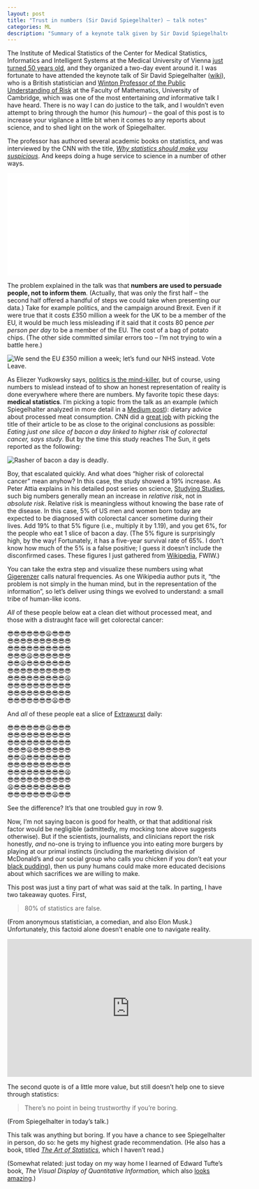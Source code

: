 ```yaml
---
layout: post
title: "Trust in numbers (Sir David Spiegelhalter) – talk notes"
categories: ML
description: "Summary of a keynote talk given by Sir David Spiegelhalter about the reporting of medical results."
---
```


The Institute of Medical Statistics of the Center for Medical Statistics, Informatics and Intelligent Systems at the Medical University of Vienna [just turned 50 years old](https://cemsiis.meduniwien.ac.at/50years-of-ms/), and they organized a two-day event around it. I was fortunate to have attended the keynote talk of Sir David Spiegelhalter ([wiki](https://en.wikipedia.org/wiki/David_Spiegelhalter)), who is a British statistician and [Winton Professor of the Public Understanding of Risk](https://en.wikipedia.org/wiki/Winton_Professorship_of_the_Public_Understanding_of_Risk) at the Faculty of Mathematics, University of Cambridge, which was one of the most entertaining _and_ informative talk I have heard. There is no way I can do justice to the talk, and I wouldn’t even attempt to bring through the humor (his _humour_) – the goal of this post is to increase your vigilance a little bit when it comes to any reports about science, and to shed light on the work of Spiegelhalter.

The professor has authored several academic books on statistics, and was interviewed by the CNN with the title, [_Why statistics should make you suspicious_](https://edition.cnn.com/videos/tv/2019/04/01/amanpour-david-spiegelhalter-statistics.cnn). And keeps doing a huge service to science in a number of other ways.

<iframe width="416" height="234" src="//fave.api.cnn.io/v1/fav/?video=tv/2019/04/01/amanpour-david-spiegelhalter-statistics.cnn&customer=cnn&edition=international&env=prod" frameborder="0"></iframe>

The problem explained in the talk was that **numbers are used to persuade people, not to inform them**. (Actually, that was only the first half – the second half offered a handful of steps we could take when presenting our data.) Take for example politics, and the campaign around Brexit. Even if it were true that it costs £350 million a week for the UK to be a member of the EU, it would be much less misleading if it said that it costs 80 pence _per person per day_ to be a member of the EU. The cost of a bag of potato chips. (The other side committed similar errors too – I’m not trying to win a battle here.)

![We send the EU £350 million a week; let’s fund our NHS instead. Vote Leave.](nhs.png)

As Eliezer Yudkowsky says, [politics is the mind-killer](https://www.lesswrong.com/posts/9weLK2AJ9JEt2Tt8f/politics-is-the-mind-killer), but of course, using numbers to mislead instead of to show an honest representation of reality is done everywhere where there are numbers. My favorite topic these days: **medical statistics**. I’m picking a topic from the talk as an example (which Spiegelhalter analyzed in more detail in a [Medium post](https://medium.com/wintoncentre/are-we-individuals-or-members-of-populations-the-deeper-issues-behind-the-sausage-wars-a067aebf2063)): dietary advice about processed meat consumption. CNN did a [great job](https://edition.cnn.com/2019/04/17/health/colorectal-cancer-risk-red-processed-meat-study-intl/index.html) with picking the title of their article to be as close to the original conclusions as possible: _Eating just one slice of bacon a day linked to higher risk of colorectal cancer, says study_. But by the time this study reaches The Sun, it gets reported as the following:

![Rasher of bacon a day is deadly](bacon.jpg).

Boy, that escalated quickly. And what does “higher risk of colorectal cancer” mean anyhow? In this case, the study showed a 19% increase. As Peter Attia explains in his detailed post series on science, [Studying Studies](https://peterattiamd.com/ns001/), such big numbers generally mean an increase in _relative risk_, not in _absolute risk_. Relative risk is meaningless without knowing the base rate of the disease. In this case, 5% of US men and women born today are expected to be diagnosed with colorectal cancer sometime during their lives. Add 19% to that 5% figure (i.e., multiply it by 1.19), and you get 6%, for the people who eat 1 slice of bacon a day. (The 5% figure is surprisingly high, by the way! Fortunately, it has a five-year survival rate of 65%. I don’t know how much of the 5% is a false positive; I guess it doesn’t include the disconfirmed cases. These figures I just gathered from [Wikipedia](https://en.wikipedia.org/wiki/Colorectal_cancer#Epidemiology), FWIW.)

You can take the extra step and visualize these numbers using what [Gigerenzer](https://en.wikipedia.org/wiki/Gerd_Gigerenzer) calls natural frequencies. As one Wikipedia author puts it, “the problem is not simply in the human mind, but in the representation of the information”, so let’s deliver using things we evolved to understand: a small tribe of human-like icons.

_All_ of these people below eat a clean diet without processed meat, and those with a distraught face will get colorectal cancer:

😎😎😎😎😎😎😫😎😎😎<br />
😎😎😎😎😎😎😎😎😎😎<br />
😎😎😎😎😎😎😎😎😎😎<br />
😎😎😎😫😎😎😎😎😎😎<br />
😎😎😫😎😎😎😎😎😎😎<br />
😎😎😎😎😎😎😎😎😎😎<br />
😎😎😎😎😎😎😎😎😎😫<br />
😎😎😎😎😎😎😎😎😎😎<br />
😎😎😎😎😎😎😎😎😎😎<br />
😎😎😎😎😎😎😎😫😎😎

And _all_ of these people eat a slice of [Extrawurst](https://en.wikipedia.org/wiki/Extrawurst) daily:

😎😎😎😎😎😎😫😎😎😎<br />
😎😎😎😎😎😎😎😎😎😎<br />
😎😎😎😎😎😎😎😎😎😎<br />
😎😎😎😫😎😎😎😎😎😎<br />
😎😎😫😎😎😎😎😎😎😎<br />
😎😎😎😎😎😎😎😎😎😎<br />
😎😎😎😎😎😎😎😎😎😫<br />
😎😎😎😎😎😎😎😎😎😎<br />
😫😎😎😎😎😎😎😎😎😎<br />
😎😎😎😎😎😎😎😫😎😎

See the difference? It’s that one troubled guy in row 9.

Now, I’m not saying bacon is good for health, or that that additional risk factor would be negligible (admittedly, my mocking tone above suggests otherwise). But if the scientists, journalists, and clinicians report the risk honestly, _and_ no-one is trying to influence you into eating more burgers by playing at our primal instincts (including the marketing division of McDonald’s and our social group who calls you chicken if you don’t eat your [black pudding](https://en.wikipedia.org/wiki/Black_pudding)), then us puny humans could make more educated decisions about which sacrifices we are willing to make.

This post was just a tiny part of what was said at the talk. In parting, I have two takeaway quotes. First,

> 80% of statistics are false.

(From anonymous statistician, a comedian, and also Elon Musk.) Unfortunately, this factoid alone doesn’t enable one to navigate reality.

<iframe width="560" height="315" src="https://www.youtube.com/embed/aHGd6LqAVzw?start=43" frameborder="0" allow="accelerometer; autoplay; encrypted-media; gyroscope; picture-in-picture" allowfullscreen></iframe>

The second quote is of a little more value, but still doesn’t help one to sieve through statistics:

> There’s no point in being trustworthy if you’re boring.

(From Spiegelhalter in today’s talk.)

This talk was anything but boring. If you have a chance to see Spiegelhalter in person, do so: he gets my highest grade recommendation. (He also has a book, titled [_The Art of Statistics_](https://smile.amazon.com/Art-Statistics-How-Learn-Data/dp/1541618513), which I haven’t read.)

(Somewhat related: just today on my way home I learned of Edward Tufte’s book, _The Visual Display of Quantitative Information,_ which also [looks amazing](https://www.edwardtufte.com/tufte/books_vdqi).)
